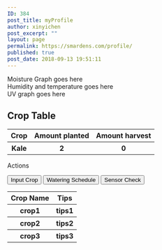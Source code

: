 ```yaml
---
ID: 384
post_title: myProfile
author: xinyichen
post_excerpt: ""
layout: page
permalink: https://smardens.com/profile/
published: true
post_date: 2018-09-13 19:51:11
---
```

<div class="row">
 <div id="graph" class="column left">Moisture Graph goes here</div>
 <div id="graph" class="column middle">Humidity and temperature goes here</div>
 <div id="graph" class="column right">UV graph goes here</div>
</div>
<h2>Crop Table</h2>
<div class="row">
 <div class="column2 left">
  <table id="cropTable" class="dataTable">
   <tr class="dataTable">
    <th class="dataTable">Crop</th>
    <th class="dataTable">Amount planted</th>
    <th class="dataTable">Amount harvest</th>
   </tr>
   <tr>
    <th>Kale</th>
    <th>2</th>
    <th>0</th>
   </tr>
  </table>
 </div>
 <div class="column2 right" id="graph">
  <p>Actions</p>
  <button type="button" id="crop">Input Crop</button>
  <button type="button" id="schedule">Watering Schedule</button>
  <button type="button" id="sensor">Sensor Check</button>
 </div>
</div>
<div class="row3">
 <div class="col">
 <table id="tipsTable" class="tipsTable">
   <tr class="tipsTable">
    <th class="tipsTable">Crop Name</th>
    <th class="tipsTable">Tips</th>
   </tr>
   <tr>
    <th>crop1<!--Enter here--></th>
    <th>tips1<!--Enter here--></th>
   </tr>
   <tr>
    <th>crop2<!--Enter here--></th>
    <th>tips2<!--Enter here--></th>
   </tr>
   <tr>
    <th>crop3<!--Enter here--></th>
    <th>tips3<!--Enter here--></th>
   </tr>
  </table>
</div>
</div>